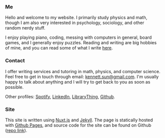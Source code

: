 <!-- Welcome to my website! I'm Kenneth. I like to learn about how the world works. My favorite fruit is strawberry and my favorite color is #1998DB (the lighter blue color on this page). -->


### Me
Hello and welcome to my website.
I primarily study physics and math, though I am also very interested in psychology, sociology, and other random nerdy stuff. 

I enjoy playing piano, coding, messing with computers in general, board games, and I generally enjoy puzzles. 
Reading and writing are big hobbies of mine, and you can read some of what I write [here](/posts).

### Contact
I offer writing services and tutoring in math, physics, and computer science. 
Feel free to get in touch through email: <a href="mailto:kennett.sun@gmail.com">kennett.sun@gmail.com</a>. 
I'm usually happy to talk about anything and I will try to get back to you as soon as possible.

Other profiles: 
[Spotify](https://open.spotify.com/user/tbkwdf650gvc7vlikkdmoj1k1?si=6a456a77516f4066),
[LinkedIn](https://www.linkedin.com/in/kenneth-sun-561b42193/),
[LibraryThing](https://www.librarything.com/profile/kennethsibyl), 
[Github](https://github.com/spesthecat).

### Site
This site is written using [Nuxt.js](https://nuxtjs.org/) and [Jekyll](https://jekyllrb.com/). 
The page is statically hosted with [Github Pages](https://pages.github.com/), and 
source code for the site can be found on Github ([repo link](https://github.com/spesthecat/spesthecat.github.io)).

